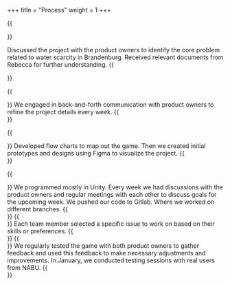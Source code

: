 +++
title = "Process"
weight = 1
+++

{{<section title="Initial Meetings">}}

Discussed the project with the product owners to identify the core problem related to water scarcity in Brandenburg.
Received relevant documents from Rebecca for further understanding.
{{</section>}}

{{<section title="Communication and Iteration">}}
We engaged in back-and-forth communication with product owners to refine the project details every week. 
{{</section>}}

{{<section title="Flow Charts">}}
Developed flow charts to map out the game. Then
we created initial prototypes and designs using Figma to visualize the project.
{{</section>}}

{{<section title="Programming">}}
We programmed mostly in Unity. Every week we had discussions with the product owners and regular meetings with each other  to discuss goals for the upcoming week. We pushed our code to Gitlab. Where we worked on different branches. 
{{</section>}}
{{<section title="Issue Assignment">}}
Each team member selected a specific issue to work on based on their skills or preferences.
{{</section>}}
{{<section title="Testing">}}
We regularly tested the game with both product owners to gather feedback and used this feedback to make necessary adjustments and improvements.
In January, we conducted testing sessions with real users from NABU.
{{</section>}}






